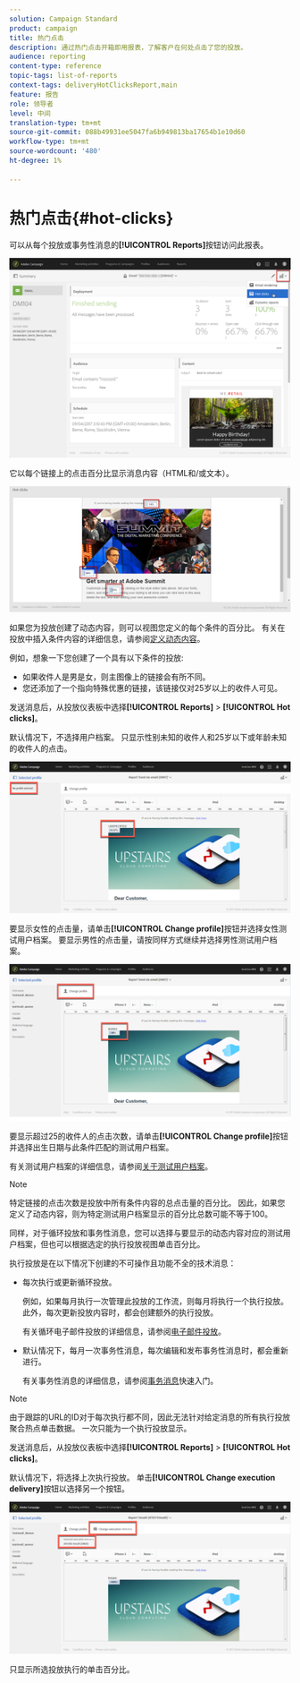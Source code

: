 ```yaml
---
solution: Campaign Standard
product: campaign
title: 热门点击
description: 通过热门点击开箱即用报表，了解客户在何处点击了您的投放。
audience: reporting
content-type: reference
topic-tags: list-of-reports
context-tags: deliveryHotClicksReport,main
feature: 报告
role: 领导者
level: 中间
translation-type: tm+mt
source-git-commit: 088b49931ee5047fa6b949813ba17654b1e10d60
workflow-type: tm+mt
source-wordcount: '480'
ht-degree: 1%

---
```



# 热门点击{#hot-clicks}

可以从每个投放或事务性消息的&#x200B;**[!UICONTROL Reports]**&#x200B;按钮访问此报表。

![](assets/delivery_reports_hot-clicks_4.png)

它以每个链接上的点击百分比显示消息内容（HTML和/或文本）。

![](assets/delivery_reports_10.png)

如果您为投放创建了动态内容，则可以视图您定义的每个条件的百分比。 有关在投放中插入条件内容的详细信息，请参阅[定义动态内容](../../designing/using/personalization.md#defining-dynamic-content-in-an-email)。

例如，想象一下您创建了一个具有以下条件的投放:

* 如果收件人是男是女，则主图像上的链接会有所不同。
* 您还添加了一个指向特殊优惠的链接，该链接仅对25岁以上的收件人可见。

发送消息后，从投放仪表板中选择&#x200B;**[!UICONTROL Reports]** > **[!UICONTROL Hot clicks]**。

默认情况下，不选择用户档案。 只显示性别未知的收件人和25岁以下或年龄未知的收件人的点击。

![](assets/delivery_reports_hot-clicks_1.png)

要显示女性的点击量，请单击&#x200B;**[!UICONTROL Change profile]**&#x200B;按钮并选择女性测试用户档案。 要显示男性的点击量，请按同样方式继续并选择男性测试用户档案。

![](assets/delivery_reports_hot-clicks_2.png)

要显示超过25的收件人的点击次数，请单击&#x200B;**[!UICONTROL Change profile]**&#x200B;按钮并选择出生日期与此条件匹配的测试用户档案。

有关测试用户档案的详细信息，请参阅[关于测试用户档案](../../audiences/using/managing-test-profiles.md)。

>[!NOTE]
>
>特定链接的点击次数是投放中所有条件内容的总点击量的百分比。 因此，如果您定义了动态内容，则为特定测试用户档案显示的百分比总数可能不等于100。

同样，对于循环投放和事务性消息，您可以选择与要显示的动态内容对应的测试用户档案，但也可以根据选定的执行投放视图单击百分比。

执行投放是在以下情况下创建的不可操作且功能不全的技术消息：

* 每次执行或更新循环投放。

   例如，如果每月执行一次管理此投放的工作流，则每月将执行一个执行投放。 此外，每次更新投放内容时，都会创建额外的执行投放。

   有关循环电子邮件投放的详细信息，请参阅[电子邮件投放](../../automating/using/email-delivery.md)。

* 默认情况下，每月一次事务性消息，每次编辑和发布事务性消息时，都会重新进行。

   有关事务性消息的详细信息，请参阅[事务消息](../../channels/using/getting-started-with-transactional-msg.md)快速入门。

>[!NOTE]
>
>由于跟踪的URL的ID对于每次执行都不同，因此无法针对给定消息的所有执行投放聚合热点单击数据。 一次只能为一个执行投放显示。

发送消息后，从投放仪表板中选择&#x200B;**[!UICONTROL Reports]** > **[!UICONTROL Hot clicks]**。

默认情况下，将选择上次执行投放。 单击&#x200B;**[!UICONTROL Change execution delivery]**&#x200B;按钮以选择另一个按钮。

![](assets/delivery_reports_hot-clicks_3.png)

只显示所选投放执行的单击百分比。
